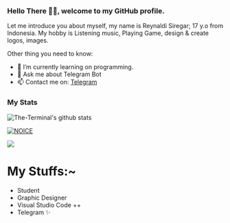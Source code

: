 ### Hello There 👋🏻, welcome to my GitHub profile.

Let me introduce you about myself, my name is Reynaldi Siregar; 17 y.o from Indonesia. My hobby is Listening music, Playing Game, design & create logos, images.

Other thing you need to know:

- 🌱 I’m currently learning on programming.
- 💬 Ask me about Telegram Bot
- 📫 Contact me on: [Telegram](https://t.me/dlwrml)

### My Stats
![The-Terminal's github stats](https://github-readme-stats.vercel.app/api?username=levina-lab&layout=compact&show_icons=true&theme=chartreuse-dark&cache_seconds=1800)

[![NOICE](https://github-readme-stats.vercel.app/api/top-langs/?username=levina-lab&layout=compact&theme=midnight-purple&hide=Css)](https://github.com/levina-lab)

![](https://visitor-badge.laobi.icu/badge?page_id=levina-lab)
# My Stuffs:~

- Student
- Graphic Designer
- Visual Studio Code ++
- Telegram ✨
